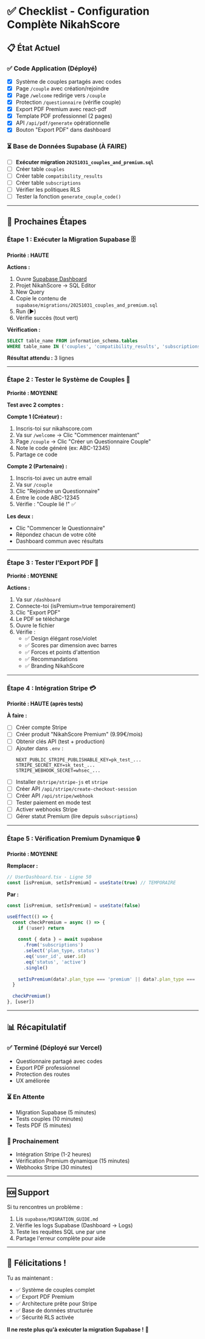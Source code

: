 # ✅ Checklist - Configuration Complète NikahScore

## 📋 État Actuel

### ✅ **Code Application (Déployé)**
- [x] Système de couples partagés avec codes
- [x] Page `/couple` avec création/rejoindre
- [x] Page `/welcome` redirige vers `/couple`
- [x] Protection `/questionnaire` (vérifie couple)
- [x] Export PDF Premium avec react-pdf
- [x] Template PDF professionnel (2 pages)
- [x] API `/api/pdf/generate` opérationnelle
- [x] Bouton "Export PDF" dans dashboard

### ⏳ **Base de Données Supabase (À FAIRE)**
- [ ] **Exécuter migration `20251031_couples_and_premium.sql`**
- [ ] Créer table `couples`
- [ ] Créer table `compatibility_results`
- [ ] Créer table `subscriptions`
- [ ] Vérifier les politiques RLS
- [ ] Tester la fonction `generate_couple_code()`

---

## 🚀 Prochaines Étapes

### **Étape 1 : Exécuter la Migration Supabase** 🗄️
**Priorité : HAUTE**

**Actions :**
1. Ouvre [Supabase Dashboard](https://supabase.com/dashboard)
2. Projet NikahScore → SQL Editor
3. New Query
4. Copie le contenu de `supabase/migrations/20251031_couples_and_premium.sql`
5. Run (▶️)
6. Vérifie succès (tout vert)

**Vérification :**
```sql
SELECT table_name FROM information_schema.tables 
WHERE table_name IN ('couples', 'compatibility_results', 'subscriptions');
```

**Résultat attendu :** 3 lignes

---

### **Étape 2 : Tester le Système de Couples** 👥
**Priorité : MOYENNE**

**Test avec 2 comptes :**

**Compte 1 (Créateur) :**
1. Inscris-toi sur nikahscore.com
2. Va sur `/welcome` → Clic "Commencer maintenant"
3. Page `/couple` → Clic "Créer un Questionnaire Couple"
4. Note le code généré (ex: ABC-12345)
5. Partage ce code

**Compte 2 (Partenaire) :**
1. Inscris-toi avec un autre email
2. Va sur `/couple`
3. Clic "Rejoindre un Questionnaire"
4. Entre le code ABC-12345
5. Vérifie : "Couple lié !" ✅

**Les deux :**
- Clic "Commencer le Questionnaire"
- Répondez chacun de votre côté
- Dashboard commun avec résultats

---

### **Étape 3 : Tester l'Export PDF** 📄
**Priorité : MOYENNE**

**Actions :**
1. Va sur `/dashboard`
2. Connecte-toi (isPremium=true temporairement)
3. Clic "Export PDF"
4. Le PDF se télécharge
5. Ouvre le fichier
6. Vérifie :
   - ✅ Design élégant rose/violet
   - ✅ Scores par dimension avec barres
   - ✅ Forces et points d'attention
   - ✅ Recommandations
   - ✅ Branding NikahScore

---

### **Étape 4 : Intégration Stripe** 💳
**Priorité : HAUTE (après tests)**

**À faire :**
- [ ] Créer compte Stripe
- [ ] Créer produit "NikahScore Premium" (9.99€/mois)
- [ ] Obtenir clés API (test + production)
- [ ] Ajouter dans `.env` :
  ```
  NEXT_PUBLIC_STRIPE_PUBLISHABLE_KEY=pk_test_...
  STRIPE_SECRET_KEY=sk_test_...
  STRIPE_WEBHOOK_SECRET=whsec_...
  ```
- [ ] Installer `@stripe/stripe-js` et `stripe`
- [ ] Créer API `/api/stripe/create-checkout-session`
- [ ] Créer API `/api/stripe/webhook`
- [ ] Tester paiement en mode test
- [ ] Activer webhooks Stripe
- [ ] Gérer statut Premium (lire depuis `subscriptions`)

---

### **Étape 5 : Vérification Premium Dynamique** 🔒
**Priorité : MOYENNE**

**Remplacer :**
```typescript
// UserDashboard.tsx - Ligne 50
const [isPremium, setIsPremium] = useState(true) // TEMPORAIRE
```

**Par :**
```typescript
const [isPremium, setIsPremium] = useState(false)

useEffect(() => {
  const checkPremium = async () => {
    if (!user) return
    
    const { data } = await supabase
      .from('subscriptions')
      .select('plan_type, status')
      .eq('user_id', user.id)
      .eq('status', 'active')
      .single()
    
    setIsPremium(data?.plan_type === 'premium' || data?.plan_type === 'lifetime')
  }
  
  checkPremium()
}, [user])
```

---

## 📊 Récapitulatif

### **✅ Terminé (Déployé sur Vercel)**
- Questionnaire partagé avec codes
- Export PDF professionnel
- Protection des routes
- UX améliorée

### **⏳ En Attente**
- Migration Supabase (5 minutes)
- Tests couples (10 minutes)
- Tests PDF (5 minutes)

### **🎯 Prochainement**
- Intégration Stripe (1-2 heures)
- Vérification Premium dynamique (15 minutes)
- Webhooks Stripe (30 minutes)

---

## 🆘 Support

Si tu rencontres un problème :
1. Lis `supabase/MIGRATION_GUIDE.md`
2. Vérifie les logs Supabase (Dashboard → Logs)
3. Teste les requêtes SQL une par une
4. Partage l'erreur complète pour aide

---

## 🎉 Félicitations !

Tu as maintenant :
- ✅ Système de couples complet
- ✅ Export PDF Premium
- ✅ Architecture prête pour Stripe
- ✅ Base de données structurée
- ✅ Sécurité RLS activée

**Il ne reste plus qu'à exécuter la migration Supabase !** 🚀

